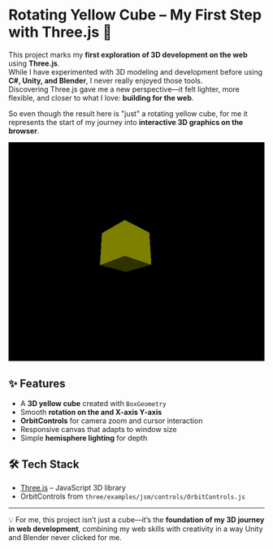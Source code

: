 # Rotating Yellow Cube – My First Step with Three.js 🚀

This project marks my **first exploration of 3D development on the web** using **Three.js**.  
While I have experimented with 3D modeling and development before using **C#, Unity, and Blender**, I never really enjoyed those tools.  
Discovering Three.js gave me a new perspective—it felt lighter, more flexible, and closer to what I love: **building for the web**.  

So even though the result here is "just" a rotating yellow cube, for me it represents the start of my journey into **interactive 3D graphics on the browser**.  

![Rotating Cube Preview](cube.gif)  

## ✨ Features  
- A **3D yellow cube** created with `BoxGeometry`  
- Smooth **rotation on the and X-axis Y-axis**  
- **OrbitControls** for camera zoom and cursor interaction  
- Responsive canvas that adapts to window size  
- Simple **hemisphere lighting** for depth  

## 🛠️ Tech Stack  
- [Three.js](https://threejs.org/) – JavaScript 3D library  
- OrbitControls from `three/examples/jsm/controls/OrbitControls.js`  

---

💡 For me, this project isn’t just a cube—it’s the **foundation of my 3D journey in web development**, combining my web skills with creativity in a way Unity and Blender never clicked for me.  
